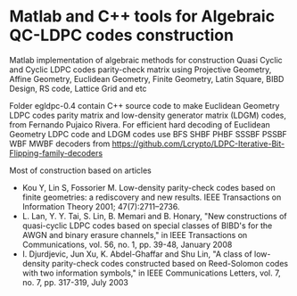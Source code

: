 # Matlab and C++ tools for Algebraic QC-LDPC codes construction   
Matlab implementation of algebraic methods for construction Quasi Cyclic and Cyclic LDPC codes parity-check matrix using Projective Geometry, Affine Geometry, Euclidean Geometry, Finite Geometry, Latin Square, BIBD Design, RS code, Lattice Grid and etc



Folder  egldpc-0.4 contain C++ source code to make Euclidean Geometry LDPC codes parity matrix and low-density generator matrix (LDGM) codes, from Fernando Pujaico Rivera. For efficient hard decoding of Euclidean Geometry LDPC code and LDGM codes use BFS SHBF PHBF SSSBF PSSBF WBF MWBF decoders from https://github.com/Lcrypto/LDPC-Iterative-Bit-Flipping-family-decoders

 
Most of construction based on articles 
* Kou Y, Lin S, Fossorier M. Low-density parity-check codes based on finite geometries: a rediscovery and new results. IEEE Transactions on Information Theory 2001; 47(7):2711–2736.
* L. Lan, Y. Y. Tai, S. Lin, B. Memari and B. Honary, "New constructions of quasi-cyclic LDPC codes based on special classes of BIBD's for the AWGN and binary erasure channels," in IEEE Transactions on Communications, vol. 56, no. 1, pp. 39-48, January 2008
* I. Djurdjevic, Jun Xu, K. Abdel-Ghaffar and Shu Lin, "A class of low-density parity-check codes constructed based on Reed-Solomon codes with two information symbols," in IEEE Communications Letters, vol. 7, no. 7, pp. 317-319, July 2003
